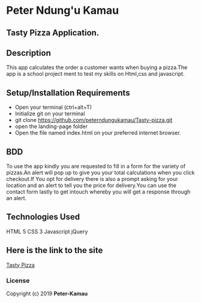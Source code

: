 # Peter Ndung'u Kamau 
## Tasty Pizza Application.
## Description
This app calculates the order a customer wants when buying a pizza.The app is a school project ment to test my skills on Html,css and javascript.
## Setup/Installation Requirements
* Open your terminal (ctrl+alt+T)
* Initialize git on your terminal
* git clone https://github.com/peterndungukamau/Tasty-pizza.git
* open the landing-page folder
* Open the file named index.html on your preferred internet browser.
## BDD
To use the app kindly you are requested to fill in a form for the variety of pizzas.An alert will pop up to give you your total calculations when you click checkout.If You opt for delivery there is also a prompt asking for your location and an alert to tell you the price for delivery.You can use the contact form lastly to get intouch whereby you will get a response through an alert.
## Technologies Used
HTML 5
CSS 3
Javascript
jQuery
## Here is the link to the site
[Tasty Pizza](https://peterndungukamau.github.io/Tasty-pizza/)
### License
Copyright (c) 2019 **Peter-Kamau**